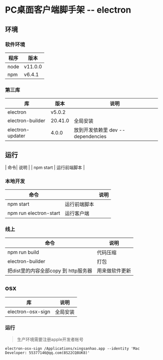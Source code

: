 # PC桌面客户端脚手架 -- electron


## 环境

### 软件环境

| 程序 | 版本 |
| -- | -- |
| node | v11.0.0 |
| npm|  v6.4.1 |


### 第三库

| 库| 版本 |  说明 |
| --| -- |  -- |
|electron| v5.0.2 |  |
|electron-builder | 20.41.0 | 全局安装 |
|electron-updater| 4.0.0| 放到开发依赖里 dev -- dependencies |




## 运行
    
| 命令|   说明 |
| npm start  | 运行前端脚本 |

### 本地开发 

| 命令|  |  说明 |
| -- | -- |  --  |
| npm start  | 运行前端脚本 |
| npm run electron-start | 运行客户端 | 

### 线上

| 命令 | 说明|
| -- |-- |
| npm run build | 代码压缩 |
| electron-builder | 打包 |
| 把dist里的内容全部copy 到 http服务器|  用来做软件更新 |

## osx

| 库|  说明|
| -- | -- |
|  electron-osx-sign| 全局安装 |

### 运行

> 生产环境需要注册apple开发者帐号

```shell
electron-osx-sign /Applications/xingsanhao.app --identity 'Mac Developer: 55377146@qq.com(8S22CQ8UK8)'
```



